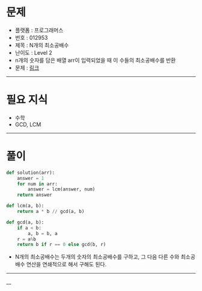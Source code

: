 # 문제
- 플랫폼 : 프로그래머스
- 번호 : 012953
- 제목 : N개의 최소공배수
- 난이도 : Level 2
- n개의 숫자를 담은 배열 arr이 입력되었을 때 이 수들의 최소공배수를 반환
- 문제 : <a href="https://school.programmers.co.kr/learn/courses/30/lessons/12953" target="_blank">링크</a>

---

# 필요 지식
- 수학
- GCD, LCM

---

# 풀이
```python
def solution(arr):
    answer = 1
    for num in arr:
        answer = lcm(answer, num)
    return answer

def lcm(a, b):
    return a * b // gcd(a, b)

def gcd(a, b):
    if a < b:
        a, b = b, a
    r = a%b
    return b if r == 0 else gcd(b, r)
```
- N개의 최소공배수는 두개의 숫자의 최소공배수를 구하고, 그 다음 다른 수와 최소공배수 연산을 연쇄적으로 해서 구해도 된다.

---
__
